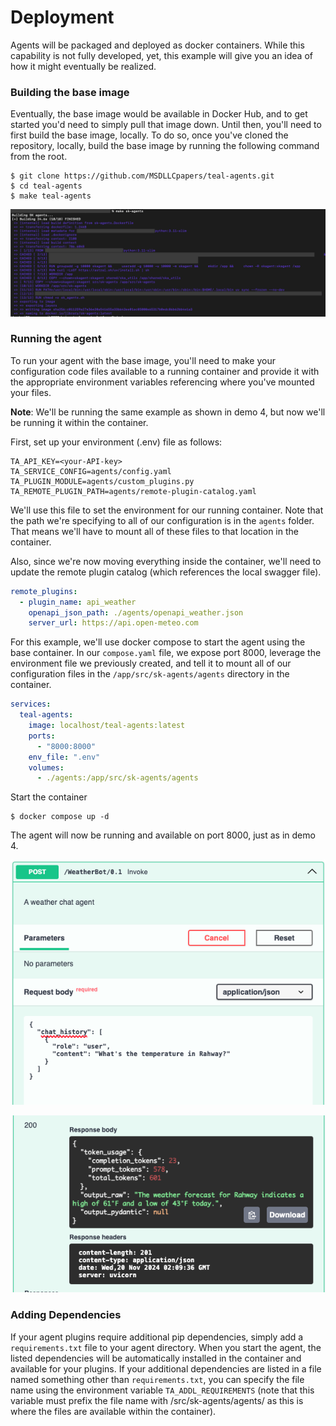 # Deployment
Agents will be packaged and deployed as docker containers. While this capability
is not fully developed, yet, this example will give you an idea of how it might
eventually be realized.

### Building the base image
Eventually, the base image would be available in Docker Hub, and to get started
you'd need to simply pull that image down. Until then, you'll need to first
build the base image, locally.  To do so, once you've cloned the repository,
locally, build the base image by running the following command from the root.

```shell
$ git clone https://github.com/MSDLLCpapers/teal-agents.git
$ cd teal-agents
$ make teal-agents
```

![Docker Build](../../assets/demo-5-1.png)

### Running the agent
To run your agent with the base image, you'll need to make your configuration
code files available to a running container and provide it with the appropriate
environment variables referencing where you've mounted your files.

**Note**: We'll be running the same example as shown in demo 4, but now we'll be
running it within the container.

First, set up your environment (.env) file as follows:

```text
TA_API_KEY=<your-API-key>
TA_SERVICE_CONFIG=agents/config.yaml
TA_PLUGIN_MODULE=agents/custom_plugins.py
TA_REMOTE_PLUGIN_PATH=agents/remote-plugin-catalog.yaml
```

We'll use this file to set the environment for our running container. Note that
the path we're specifying to all of our configuration is in the `agents` folder.
That means we'll have to mount all of these files to that location in the
container.

Also, since we're now moving everything inside the container, we'll need to
update the remote plugin catalog (which references the local swagger file).

```yaml
remote_plugins:
  - plugin_name: api_weather
    openapi_json_path: ./agents/openapi_weather.json
    server_url: https://api.open-meteo.com
```

For this example, we'll use docker compose to start the agent using the base
container. In our `compose.yaml` file, we expose port 8000, leverage the
environment file we previously created, and tell it to mount all of our
configuration files in the `/app/src/sk-agents/agents` directory in the
container.

```yaml
services:
  teal-agents:
    image: localhost/teal-agents:latest
    ports:
      - "8000:8000"
    env_file: ".env"
    volumes:
      - ./agents:/app/src/sk-agents/agents
```

Start the container

```shell
$ docker compose up -d
```

The agent will now be running and available on port 8000, just as in demo 4.

![Request](../../assets/demo-4-1.png)

![Response](../../assets/demo-4-2.png)

### Adding Dependencies
If your agent plugins require additional pip dependencies, simply add a
`requirements.txt` file to your agent directory. When you start the agent, the
listed dependencies will be automatically installed in the container and
available for your plugins. If your additional dependencies are listed in a file
named something other than `requirements.txt`, you can specify the file name
using the environment variable `TA_ADDL_REQUIREMENTS` (note that this variable
must prefix the file name with /src/sk-agents/agents/ as this is where the files
are available within the container).
